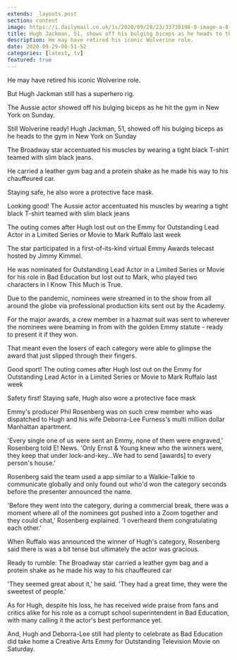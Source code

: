 ```yaml
---
extends: _layouts.post
section: content
image: https://i.dailymail.co.uk/1s/2020/09/28/23/33738198-0-image-a-8_1601331840309.jpg 
title: Hugh Jackman, 51, shows off his bulging biceps as he heads to the gym 
description: He may have retired his iconic Wolverine role. 
date: 2020-09-29-00-51-52 
categories: [latest, tv] 
featured: true 
--- 
```

He may have retired his iconic Wolverine role.

But Hugh Jackman still has a superhero rig.

The Aussie actor showed off his bulging biceps as he hit the gym in New York on Sunday.

Still Wolverine ready! Hugh Jackman, 51, showed off his bulging biceps as he heads to the gym in New York on Sunday 

The Broadway star accentuated his muscles by wearing a tight black T-shirt teamed with slim black jeans. 

He carried a leather gym bag and a protein shake as he made his way to his chauffeured car. 

Staying safe, he also wore a protective face mask. 

Looking good! The Aussie actor accentuated his muscles by wearing a tight black T-shirt teamed with slim black jeans

The outing comes after Hugh lost out on the Emmy for Outstanding Lead Actor in a Limited Series or Movie to Mark Ruffalo last week 

The star participated in a first-of-its-kind virtual Emmy Awards telecast hosted by Jimmy Kimmel.

He was nominated for Outstanding Lead Actor in a Limited Series or Movie for his role in Bad Education but lost out to Mark, who played two characters in I Know This Much is True.

Due to the pandemic, nominees were streamed in to the show from all around the globe via professional production kits sent out by the Academy.

For the major awards, a crew member in a hazmat suit was sent to wherever the nominees were beaming in from with the golden Emmy statute - ready to present it if they won.

That meant even the losers of each category were able to glimpse the award that just slipped through their fingers.

Good sport! The outing comes after Hugh lost out on the Emmy for Outstanding Lead Actor in a Limited Series or Movie to Mark Ruffalo last week

Safety first! Staying safe, Hugh also wore a protective face mask

Emmy's producer Phil Rosenberg was on such crew member who was dispatched to Hugh and his wife Deborra-Lee Furness's multi million dollar Manhattan apartment.

'Every single one of us were sent an Emmy, none of them were engraved,' Rosenberg told E! News. 'Only Ernst & Young knew who the winners were, they keep that under lock-and-key…We had to send [awards] to every person's house.'

Rosenberg said the team used a app similar to a Walkie-Talkie to communicate globally and only found out who'd won the category seconds before the presenter announced the name.

'Before they went into the category, during a commercial break, there was a moment where all of the nominees got pushed into a Zoom together and they could chat,' Rosenberg explained. 'I overheard them congratulating each other.'

When Ruffalo was announced the winner of Hugh's category, Rosenberg said there is was a bit tense but ultimately the actor was gracious.

Ready to rumble: The Broadway star carried a leather gym bag and a protein shake as he made his way to his chauffeured car

'They seemed great about it,' he said. 'They had a great time, they were the sweetest of people.' 

As for Hugh, despite his loss, he has received wide praise from fans and critics alike for his role as a corrupt school superintendent in Bad Education, with many calling it the actor's best performance yet.

And, Hugh and Deborra-Lee still had plenty to celebrate as Bad Education did take home a Creative Arts Emmy for Outstanding Television Movie on Saturday.

